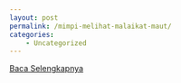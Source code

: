 ```yaml
---
layout: post
permalink: /mimpi-melihat-malaikat-maut/
categories:
    - Uncategorized
---
```


[Baca Selengkapnya](/07)